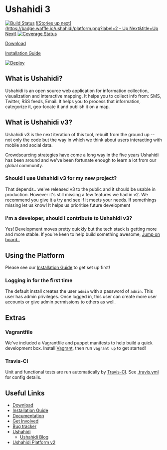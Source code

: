 [download]: https://github.com/ushahidi/platform/releases
[install]: https://www.ushahidi.com/support/install-ushahidi
[docs]: https://www.ushahidi.com/support
[getin]: https://www.ushahidi.com/support/get-involved
[issues]: https://github.com/ushahidi/platform/issues
[ush2]: https://github.com/ushahidi/Ushahidi_Web
[ushahidi]: http://ushahidi.com
[ushblog]: http://blog.ushahidi.com

Ushahidi 3
============

[![Build Status](https://travis-ci.org/ushahidi/platform.png)](https://travis-ci.org/ushahidi/platform)
[![Stories up next](https://badge.waffle.io/ushahidi/platform.png?label=2 - Up Next&title=Up Next)](https://waffle.io/ushahidi/platform)
[![Coverage Status](https://coveralls.io/repos/github/ushahidi/platform/badge.svg)](https://coveralls.io/github/ushahidi/platform)

[Download][download]

[Installation Guide][install]

[![Deploy](https://www.herokucdn.com/deploy/button.png)](https://heroku.com/deploy)

## What is Ushahidi?

Ushahidi is an open source web application for information collection, visualization and interactive mapping. It helps you to collect info from: SMS, Twitter, RSS feeds, Email. It helps you to process that information, categorize it, geo-locate it and publish it on a map.

## What is Ushahidi v3?

Ushahidi v3 is the next iteration of this tool, rebuilt from the ground up -- not only the code but the way in which we think about users interacting with mobile and social data.

Crowdsourcing strategies have come a long way in the five years Ushahidi has been around and we've been fortunate enough to learn a lot from our global community.

### Should I use Ushahidi v3 for my new project?

That depends.. we've released v3 to the public and it should be usable in production.
However it's still missing a few features we had in v2. We recommend you give it a try and see if it meets your needs. If somethings missing let us know! It helps us prioritise future development

### I'm a developer, should I contribute to Ushahidi v3?

Yes! Development moves pretty quickly but the tech stack is getting more and more stable. If you're keen to help build something awesome, [Jump on board..][getin]

## Using the Platform

Please see our [Installation Guide][install] to get set up first!

### Logging in for the first time

The default install creates the user `admin` with a password of `admin`.
This user has admin privileges. Once logged in, this user can create more user
accounts or give admin permissions to others as well.

Extras
------

### Vagrantfile

We've included a Vagrantfile and puppet manifests to help build a quick development box.
Install [Vagrant](http://www.vagrantup.com/), then run `vagrant up` to get started!

### Travis-CI

Unit and functional tests are run automatically by [Travis-CI](https://travis-ci.org/ushahidi/platform).
See [.travis.yml](https://github.com/ushahidi/platform/blob/master/.travis.yml) for config details.

## Useful Links

- [Download][download]
- [Installation Guide][install]
- [Documentation][docs]
- [Get Involved][getin]
- [Bug tracker][issues]
- [Ushahidi][ushahidi]
  - [Ushahidi Blog][ushblog]
- [Ushahidi Platform v2][ush2]
